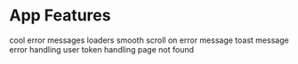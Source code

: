 # App Features
cool error messages
loaders
smooth scroll on error message
toast message
error handling
user token handling
page not found
